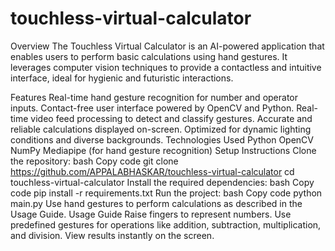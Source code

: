 # touchless-virtual-calculator

Overview
The Touchless Virtual Calculator is an AI-powered application that enables users to perform basic calculations using hand gestures. It leverages computer vision techniques to provide a contactless and intuitive interface, ideal for hygienic and futuristic interactions.

Features
Real-time hand gesture recognition for number and operator inputs.
Contact-free user interface powered by OpenCV and Python.
Real-time video feed processing to detect and classify gestures.
Accurate and reliable calculations displayed on-screen.
Optimized for dynamic lighting conditions and diverse backgrounds.
Technologies Used
Python
OpenCV
NumPy
Mediapipe (for hand gesture recognition)
Setup Instructions
Clone the repository:
bash
Copy code
git clone https://github.com/APPALABHASKAR/touchless-virtual-calculator
cd touchless-virtual-calculator
Install the required dependencies:
bash
Copy code
pip install -r requirements.txt
Run the project:
bash
Copy code
python main.py
Use hand gestures to perform calculations as described in the Usage Guide.
Usage Guide
Raise fingers to represent numbers.
Use predefined gestures for operations like addition, subtraction, multiplication, and division.
View results instantly on the screen.
